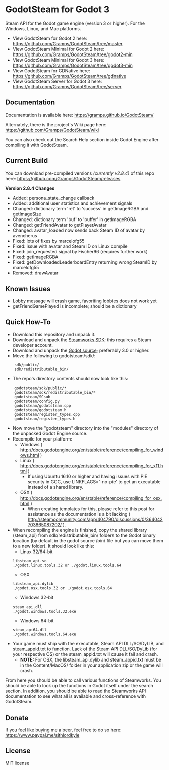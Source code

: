 # GodotSteam for Godot 3
Steam API for the Godot game engine (version 3 or higher). For the Windows, Linux, and Mac platforms. 

- View GodotSteam for Godot 2 here: https://github.com/Gramps/GodotSteam/tree/master
- View GodotSteam Minimal for Godot 2 here: https://github.com/Gramps/GodotSteam/tree/godot2-min
- View GodotSteam Minimal for Godot 3 here: https://github.com/Gramps/GodotSteam/tree/godot3-min
- View GodotSteam for GDNative here: https://github.com/Gramps/GodotSteam/tree/gdnative
- View GodotSteam Server for Godot 3 here: https://github.com/Gramps/GodotSteam/tree/server

Documentation
----------
Documentation is available here: https://gramps.github.io/GodotSteam/

Alternately, there is the project's Wiki page here: https://github.com/Gramps/GodotSteam/wiki

You can also check out the Search Help section inside Godot Engine after compiling it with GodotSteam.

Current Build
----------
You can download pre-compiled versions _(currently v2.8.4)_ of this repo here: https://github.com/Gramps/GodotSteam/releases

**Version 2.8.4 Changes**
- Added: persona_state_change callback
- Added: additional user statistics and achievement signals
- Changed: dictionary term 'ret' to 'success' in getImageRGBA and getImageSize
- Changed: dictionary term 'buf' to 'buffer' in getImageRGBA
- Changed: getFriendAvatar to getPlayerAvatar
- Changed: avatar_loaded now sends back Steam ID of avatar by avencherus
- Fixed: lots of fixes by marcelofg55
- Fixed: issue with avatar and Steam ID on Linux compile
- Fixed: join_requested signal by Fischer96 (requires further work)
- Fixed: getImageRGBA
- Fixed: getDownloadedLeaderboardEntry returning wrong SteamID by marcelofg55
- Removed: drawAvatar

Known Issues
----------
- Lobby message will crash game, favoriting lobbies does not work yet
- getFriendGamePlayed is incomplete; should be a dictionary

Quick How-To
----------
- Download this repository and unpack it.
- Download and unpack the [Steamworks SDK](https://partner.steamgames.com); this requires a Steam developer account.
- Download and unpack the [Godot source](https://github.com/godotengine/godot); preferably 3.0 or higher.
- Move the following to godotsteam/sdk/:
````
    sdk/public/
    sdk/redistributable_bin/
````
- The repo's directory contents should now look like this:
````
    godotsteam/sdk/public/*
    godotsteam/sdk/redistributable_bin/*
    godotsteam/SCsub
    godotsteam/config.py
    godotsteam/godotsteam.cpp
    godotsteam/godotsteam.h
    godotsteam/register_types.cpp
    godotsteam/register_types.h
````
- Now move the "godotsteam" directory into the "modules" directory of the unpacked Godot Engine source.
- Recompile for your platform:
  - Windows ( http://docs.godotengine.org/en/stable/reference/compiling_for_windows.html )
  - Linux ( http://docs.godotengine.org/en/stable/reference/compiling_for_x11.html )
    - If using Ubuntu 16.10 or higher and having issues with PIE security in GCC, use LINKFLAGS='-no-pie' to get an executable instead of a shared library.
  - OSX ( http://docs.godotengine.org/en/stable/reference/compiling_for_osx.html )
    - When creating templates for this, please refer to this post for assistance as the documentation is a bit lacking ( http://steamcommunity.com/app/404790/discussions/0/364042703865087202/ ).
- When recompiling the engine is finished, copy the shared library (steam_api) from sdk/redistributable_bin/ folders to the Godot binary location (by default in the godot source /bin/ file but you can move them to a new folder). It should look like this:
  - Linux 32/64-bit
  ```
  libsteam_api.so
  ./godot.linux.tools.32 or ./godot.linux.tools.64
  ```
  - OSX
  ```
  libsteam_api.dylib
  ./godot.osx.tools.32 or ./godot.osx.tools.64
  ```
  - Windows 32-bit
  ```
  steam_api.dll
  ./godot.windows.tools.32.exe
  ```
  - Windows 64-bit
  ```
  steam_api64.dll
  ./godot.windows.tools.64.exe
  ```
- Your game must ship with the executable, Steam API DLL/SO/DyLIB, and steam_appid.txt to function. Lack of the Steam API DLL/SO/DyLib (for your respective OS) or the steam_appid.txt will cause it fail and crash.
  - **NOTE:** For OSX, the libsteam_api.dylib and steam_appid.txt must be in the Content/MacOS/ folder in your application zip or the game will crash.

From here you should be able to call various functions of Steamworks. You should be able to look up the functions in Godot itself under the search section. In addition, you should be able to read the Steamworks API documentation to see what all is available and cross-reference with GodotSteam.

Donate
-------------
If you feel like buying me a beer, feel free to do so here: https://www.paypal.me/sithlordkyle

License
-------------
MIT license
